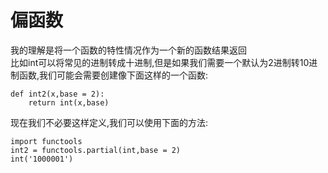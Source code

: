 # 偏函数  
我的理解是将一个函数的特性情况作为一个新的函数结果返回  
比如int可以将常见的进制转成十进制,但是如果我们需要一个默认为2进制转10进制函数,我们可能会需要创建像下面这样的一个函数:  
```
def int2(x,base = 2):
    return int(x,base)
```  
现在我们不必要这样定义,我们可以使用下面的方法:  
```
import functools
int2 = functools.partial(int,base = 2)
int('1000001')
```